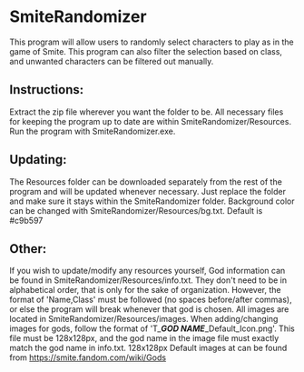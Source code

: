 # SmiteRandomizer
  This program will allow users to randomly select characters to play as in the game of Smite. This program can also filter the 
  selection based on class, and unwanted characters can be filtered out manually.

## Instructions: 
  Extract the zip file wherever you want the folder to be. All necessary files for keeping the program 
  up to date are within SmiteRandomizer/Resources. Run the program with SmiteRandomizer.exe.
  
## Updating:
 The Resources folder can be downloaded separately from the rest of the program and will be updated whenever necessary. Just replace 
 the folder and make sure it stays within the SmiteRandomizer folder. Background color can be changed with SmiteRandomizer/Resources/bg.txt. 
 Default is #c9b597
 
## Other:
 If you wish to update/modify any resources yourself, God information can be found
 in SmiteRandomizer/Resources/info.txt. They don't need to be in alphabetical order, that is only for the sake of organization. However,
 the format of 'Name,Class' must be followed (no spaces before/after commas), or else the program will break whenever that
 god is chosen. All images are located in SmiteRandomizer/Resources/images. When adding/changing images for gods, follow the format of
 'T_***GOD NAME***_Default_Icon.png'. This file must be 128x128px, and the god name in the image file must exactly match the god name in
 info.txt. 128x128px Default images at can be found from https://smite.fandom.com/wiki/Gods
